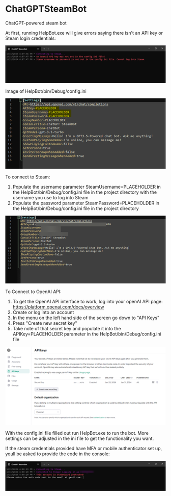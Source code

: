 # ChatGPTSteamBot
ChatGPT-powered steam bot

At first, running HelpBot.exe will give errors saying there isn't an API key or Steam login credentials: 

![alt text](Pictures/Before_Setting_Key_And_Login.png)

Image of HelpBot/bin/Debug/config.ini

![alt text](Pictures/Before_Configured.png)

To connect to Steam:

1. Populate the username parameter SteamUsername=PLACEHOLDER in the HelpBot/bin/Debug/config.ini file in the project directory with the username you use to log into Steam
2. Populate the password parameter SteamPassword=PLACEHOLDER in the HelpBot/bin/Debug/config.ini file in the project directory

![alt text](Pictures/After_Configured.png)

To Connect to OpenAI API:

1. To get the OpenAI API interface to work, log into your openAI API page: https://platform.openai.com/docs/overview
2. Create or log into an account
3. In the menu on the left hand side of the screen go down to "API Keys"
4. Press "Create new secret key"
5. Take note of that secret key and populate it into the APIKey=PLACEHOLDER parameter in the HelpBot/bin/Debug/config.ini file

![alt text](Pictures/OpenAI_API_Key.png)

With the config.ini file filled out run HelpBot.exe to run the bot. More settings can be adjusted in the ini file to get the functionality you want. 

If the steam credentials provided have MFA or mobile authenticator set up, youll be asked to provide the code in the console: 

![alt text](Pictures/SteamGuard_Needed.png)

